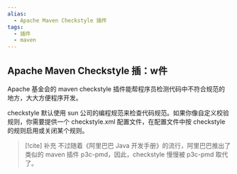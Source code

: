 ```yaml
---
alias:
  - Apache Maven Checkstyle 插件
tags:
  - 插件
  - maven
---
```


## Apache Maven Checkstyle 插：w件

Apache 基金会的 maven checkstyle 插件能帮程序员检测代码中不符合规范的地方，大大方便程序开发。

checkstyle 默认使用 sun 公司的编程规范来检查代码规范。如果你像自定义校验规则，你需要提供一个 checkstyle.xml 配置文件，在配置文件中按 checkstyle 的规则启用或关闭某个规则。

> [!cite] 补充
> 不过随着《阿里巴巴 Java 开发手册》的流行，阿里巴巴推出了类似的 maven 插件 p3c-pmd，因此，checkstyle 慢慢被 p3c-pmd 取代了。

